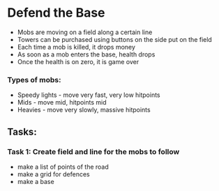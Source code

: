 # Defend the Base
- Mobs are moving on a field along a certain line
- Towers can be purchased using buttons on the side put on the field
- Each time a mob is killed, it drops money
- As soon as a mob enters the base, health drops
- Once the health is on zero, it is game over

### Types of mobs:
- Speedy lights - move very fast, very low hitpoints
- Mids - move mid, hitpoints mid
- Heavies - move very slowly, massive hitpoints

## Tasks:

### Task 1: Create field and line for the mobs to follow

- make a list of points of the road
- make a grid for defences
- make a base